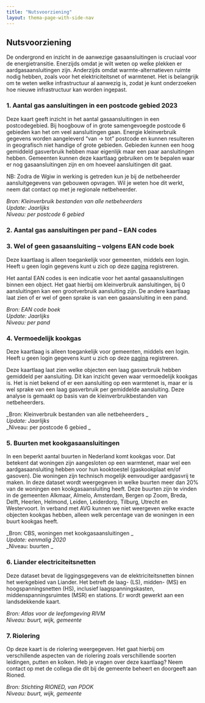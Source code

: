 ```yaml
---
title: "Nutsvoorziening"
layout: thema-page-with-side-nav
---
```


## Nutsvoorziening

De ondergrond en inzicht in de aanwezige gasaansluitingen is cruciaal voor de energietransitie. Enerzijds omdat je wilt weten op welke plekken er aardgasaansluitingen zijn. Anderzijds omdat warmte-alternatieven ruimte nodig hebben, zoals voor het elektriciteitsnet of warmtenet. Het is belangrijk om te weten welke infrastructuur al aanwezig is, zodat je kunt onderzoeken hoe nieuwe infrastructuur kan worden ingepast. 

### 1.	Aantal gas aansluitingen in een postcode gebied 2023
Deze kaart geeft inzicht in het aantal gasaansluitingen in een postcodegebied. Bij hoogbouw of in grote samengevoegde postcode 6 gebieden kan het om veel aansluitingen gaan. Energie kleinverbruik gegevens worden aangeleverd “van -> tot” postcode en kunnen resulteren in geografisch niet handige of grote gebieden. Gebieden kunnen een hoog gemiddeld gasverbruik hebben maar eigenlijk maar een paar aansluitingen hebben. Gemeenten kunnen deze kaartlaag gebruiken om te bepalen waar er nog gasaansluitingen zijn en om hoeveel aansluitingen dit gaat. 

NB: Zodra de Wgiw in werking is getreden kun je bij de netbeheerder aansluitgegevens van gebouwen opvragen. Wil je weten hoe dit werkt, neem dat contact op met je regionale netbeheerder.  

_Bron: Kleinverbruik bestanden van alle netbeheerders_<br/>
_Update: Jaarlijks_<br/>
_Niveau: per postcode 6 gebied_<br/>

### 2.	Aantal gas aansluitingen per pand – EAN codes
### 3.	Wel of geen gasaansluiting – volgens EAN code boek
Deze kaartlaag is alleen toegankelijk voor gemeenten, middels een login. Heeft u geen login gegevens kunt u zich op deze [pagina](https://login.data.vng.nl/login) registreren. 

Het aantal EAN codes is een indicatie voor het aantal gasaansluitingen binnen een object. Het gaat hierbij om kleinverbruik aansluitingen, bij 0 aansluitingen kan een grootverbruik aansluiting zijn. De andere kaartlaag laat zien of er wel of geen sprake is van een gasaansluiting in een pand.

_Bron: EAN code boek_<br/>
_Update: Jaarlijks_<br/>
_Niveau: per pand_<br/> 

### 4.	Vermoedelijk kookgas 
Deze kaartlaag is alleen toegankelijk voor gemeenten, middels een login. Heeft u geen login gegevens kunt u zich op deze [pagina](https://login.data.vng.nl/login) registreren.

Deze kaartlaag laat zien welke objecten een laag gasverbruik hebben gemiddeld per aansluiting. Dit kan inzicht geven waar vermoedelijk kookgas is. Het is niet bekend of er een aansluiting op een warmtenet is, maar er is wel sprake van een laag gasverbruik per gemiddelde aansluiting. Deze analyse is gemaakt op basis van de kleinverbruikbestanden van netbeheerders. 

_Bron: Kleinverbruik bestanden van alle netbeheerders _<br/>
_Update: Jaarlijks_<br/>
_Niveau: per postcode 6 gebied _<br/>

### 5.	Buurten met kookgasaansluitingen

In een beperkt aantal buurten in Nederland komt kookgas voor. Dat betekent dat woningen zijn aangesloten op een warmtenet, maar wel een aardgasaansluiting hebben voor hun kooktoestel (gaskookplaat en/of gasoven). Die woningen zijn technisch mogelijk eenvoudiger aardgasvrij te maken. In deze dataset wordt weergegeven in welke buurten meer dan 20% van de woningen een kookgasaansluiting heeft. Deze buurten zijn te vinden in de gemeenten Alkmaar, Almelo, Amsterdam, Bergen op Zoom, Breda, Delft, Heerlen, Helmond, Leiden, Leiderdorp, Tilburg, Utrecht en Westervoort. In verband met AVG kunnen we niet weergeven welke exacte objecten kookgas hebben, alleen welk percentage van de woningen in een buurt kookgas heeft.

_Bron: CBS, woningen met kookgasaansluitingen  _<br/>
_Update: eenmalig 2020_<br/>
_Niveau: buurten _<br/>

### 6.	Liander electriciteitsnetten
Deze dataset bevat de liggingsgegevens van de elektriciteitsnetten binnen het werkgebied van Liander. Het betreft de laag- (LS), midden- (MS) en hoogspanningsnetten (HS), inclusief laagspanningskasten, middenspanningsruimtes (MSR) en stations. Er wordt gewerkt aan een landsdekkende kaart.

_Bron: Atlas voor de leefomgeving RIVM_<br/>
_Niveau: buurt, wijk, gemeente_<br/>

### 7.	Riolering
Op deze kaart is de riolering weergegeven. Het gaat hierbij om verschillende aspecten van de riolering zoals verschillende soorten leidingen, putten en kolken. Heb je vragen over deze kaartlaag? Neem contact op met de collega die dit bij de gemeente beheert en doorgeeft aan Rioned. 

_Bron: Stichting RIONED, van PDOK_<br/>
_Niveau: buurt, wijk, gemeente_<br/>
